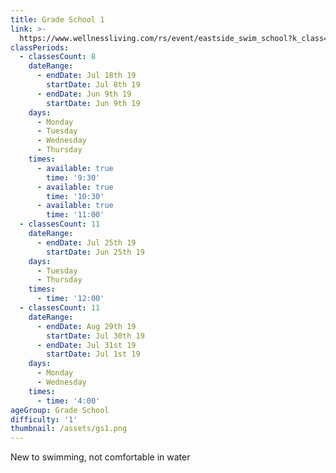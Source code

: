 ```yaml
---
title: Grade School 1
link: >-
  https://www.wellnessliving.com/rs/event/eastside_swim_school?k_class=136800&k_class_tab=10910
classPeriods:
  - classesCount: 8
    dateRange:
      - endDate: Jul 18th 19
        startDate: Jul 8th 19
      - endDate: Jun 9th 19
        startDate: Jun 9th 19
    days:
      - Monday
      - Tuesday
      - Wednesday
      - Thursday
    times:
      - available: true
        time: '9:30'
      - available: true
        time: '10:30'
      - available: true
        time: '11:00'
  - classesCount: 11
    dateRange:
      - endDate: Jul 25th 19
        startDate: Jun 25th 19
    days:
      - Tuesday
      - Thursday
    times:
      - time: '12:00'
  - classesCount: 11
    dateRange:
      - endDate: Aug 29th 19
        startDate: Jul 30th 19
      - endDate: Jul 31st 19
        startDate: Jul 1st 19
    days:
      - Monday
      - Wednesday
    times:
      - time: '4:00'
ageGroup: Grade School
difficulty: '1'
thumbnail: /assets/gs1.png
---
```

New to swimming, not comfortable in water
